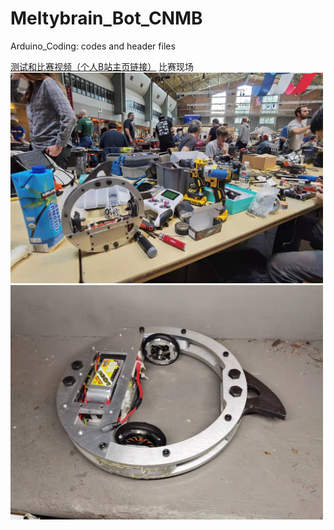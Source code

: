 # Meltybrain_Bot_CNMB
Arduino_Coding: codes and header files

[测试和比赛视频（个人B站主页链接）](https://space.bilibili.com/3836113/video)
比赛现场
<img src="Documentations/bot1.jpg" width="500">
<img src="Documentations/bot2.jpg" width="500">
